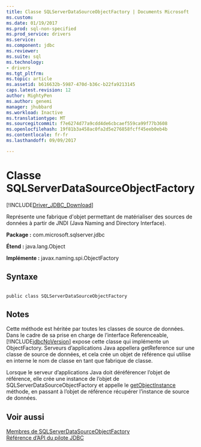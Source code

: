 ```yaml
---
title: Classe SQLServerDataSourceObjectFactory | Documents Microsoft
ms.custom: 
ms.date: 01/19/2017
ms.prod: sql-non-specified
ms.prod_service: drivers
ms.service: 
ms.component: jdbc
ms.reviewer: 
ms.suite: sql
ms.technology:
- drivers
ms.tgt_pltfrm: 
ms.topic: article
ms.assetid: b616632b-5987-470d-b36c-b22fa9213145
caps.latest.revision: 12
author: MightyPen
ms.author: genemi
manager: jhubbard
ms.workload: Inactive
ms.translationtype: MT
ms.sourcegitcommit: f7e6274d77a9cdd4de6cbcaef559ca99f77b3608
ms.openlocfilehash: 19f81b3a458ac0fa2d5e276858fcff45eeb0eb4b
ms.contentlocale: fr-fr
ms.lasthandoff: 09/09/2017

---
```

# <a name="sqlserverdatasourceobjectfactory-class"></a>Classe SQLServerDataSourceObjectFactory
[!INCLUDE[Driver_JDBC_Download](../../../includes/driver_jdbc_download.md)]

  Représente une fabrique d'objet permettant de matérialiser des sources de données à partir de JNDI (Java Naming and Directory Interface).  
  
 **Package :** com.microsoft.sqlserver.jdbc  
  
 **Étend :** java.lang.Object  
  
 **Implémente :** javax.naming.spi.ObjectFactory  
  
## <a name="syntax"></a>Syntaxe  
  
```  
  
public class SQLServerDataSourceObjectFactory  
```  
  
## <a name="remarks"></a>Notes  
 Cette méthode est héritée par toutes les classes de source de données. Dans le cadre de sa prise en charge de l’interface Referenceable, [!INCLUDE[jdbcNoVersion](../../../includes/jdbcnoversion_md.md)] expose cette classe qui implémente un ObjectFactory. Serveurs d’applications Java appellera getReference sur une classe de source de données, et cela crée un objet de référence qui utilise en interne le nom de classe en tant que fabrique de classe.  
  
 Lorsque le serveur d’applications Java doit déréférencer l’objet de référence, elle crée une instance de l’objet de SQLServerDataSourceObjectFactory et appelle le [getObjectInstance](../../../connect/jdbc/reference/getobjectinstance-method-sqlserverdatasourceobjectfactory.md) méthode, en passant à l’objet de référence récupérer l’instance de source de données.  
  
## <a name="see-also"></a>Voir aussi  
 [Membres de SQLServerDataSourceObjectFactory](../../../connect/jdbc/reference/sqlserverdatasourceobjectfactory-members.md)   
 [Référence d’API du pilote JDBC](../../../connect/jdbc/reference/jdbc-driver-api-reference.md)  
  
  

